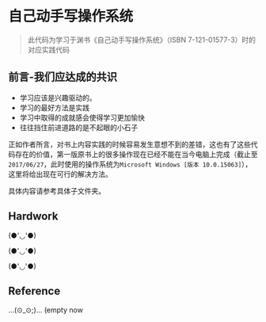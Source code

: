 # 自己动手写操作系统

> 此代码为学习于渊书《自己动手写操作系统》（ISBN 7-121-01577-3）时的对应实践代码

## 前言-我们应达成的共识

+ 学习应该是兴趣驱动的。
+ 学习的最好方法是实践
+ 学习中取得的成就感会使得学习更加愉快
+ 往往挡住前进道路的是不起眼的小石子

正如作者所言，对书上内容实践的时候容易发生意想不到的差错，这也有了这些代码存在的价值，第一版原书上的很多操作现在已经不能在当今电脑上完成（截止至`2017/06/27`，此时使用的操作系统为`Microsoft Windows [版本 10.0.15063]`），这里将给出现在可行的解决方法。

具体内容请参考具体子文件夹。

## Hardwork

(●'◡'●)

(●'◡'●)

(●'◡'●)

## Reference

…(⊙_⊙;)…  (empty now